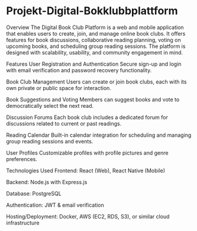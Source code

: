 # Projekt-Digital-Bokklubbplattform
Overview
The Digital Book Club Platform is a web and mobile application that enables users to create, join, and manage online book clubs. It offers features for book discussions, collaborative reading planning, voting on upcoming books, and scheduling group reading sessions. The platform is designed with scalability, usability, and community engagement in mind.

Features
User Registration and Authentication
Secure sign-up and login with email verification and password recovery functionality.

Book Club Management
Users can create or join book clubs, each with its own private or public space for interaction.

Book Suggestions and Voting
Members can suggest books and vote to democratically select the next read.

Discussion Forums
Each book club includes a dedicated forum for discussions related to current or past readings.

Reading Calendar
Built-in calendar integration for scheduling and managing group reading sessions and events.

User Profiles
Customizable profiles with profile pictures and genre preferences.

Technologies Used
Frontend: React (Web), React Native (Mobile)

Backend: Node.js with Express.js

Database: PostgreSQL

Authentication: JWT & email verification

Hosting/Deployment: Docker, AWS (EC2, RDS, S3), or similar cloud infrastructure
